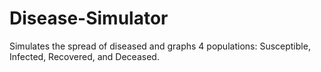 # Disease-Simulator
Simulates the spread of diseased and graphs 4 populations: Susceptible, Infected, Recovered, and Deceased.
